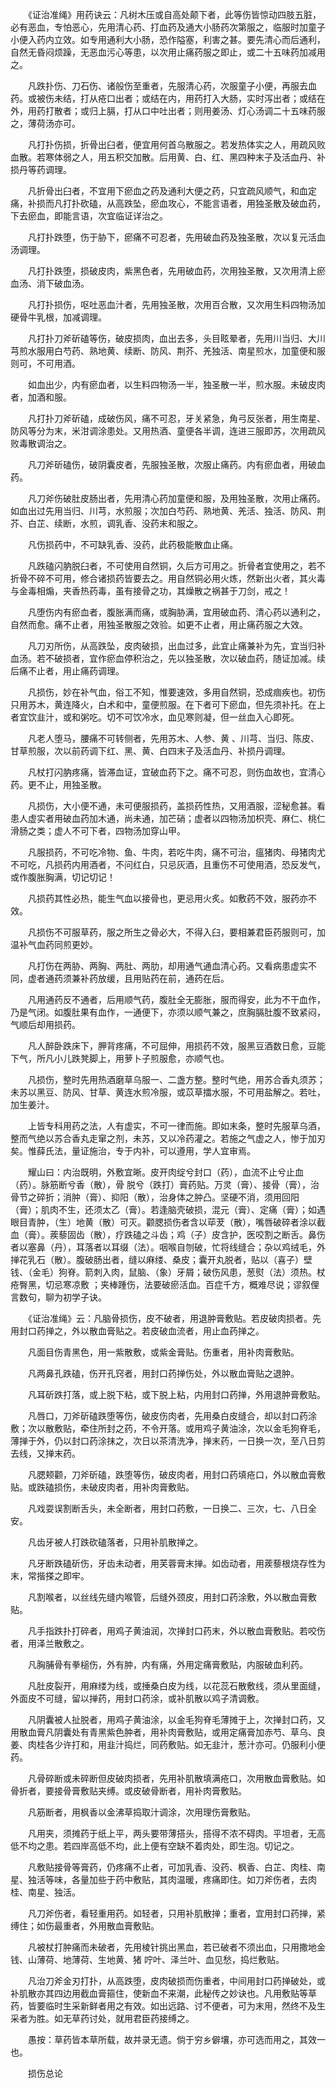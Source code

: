 <!-- { "loadSidebar": true } -->
　　《证治准绳》用药诀云：凡树木压或自高处颠下者，此等伤皆惊动四肢五脏，必有恶血，专怕恶心，先用清心药、打血药及通大小肠药次第服之，临服时加童子小便入药内立效。如专用通利大小肠，恐作隘塞，利害之甚。要先清心而后通利，自然无昏闷烦躁，无恶血污心等患，以次用止痛药服之即止，或二十五味药加减用之。

　　凡跌扑伤、刀石伤、诸般伤至重者，先服清心药，次服童子小便，再服去血药。或被伤未结，打从疮口出者；或结在内，用药打入大肠，实时泻出者；或结在外，用药打散者；或归上膈，打从口中吐出者；则用姜汤、灯心汤调二十五味药服之，薄荷汤亦可。

　　凡打扑伤损，折骨出臼者，便宜用何首乌散服之。若发热体实之人，用疏风败血散。若寒体弱之人，用五积交加散。后用黄、白、红、黑四种末子及活血丹、补损丹等药调理。

　　凡折骨出臼者，不宜用下瘀血之药及通利大便之药，只宜疏风顺气，和血定痛，补损而凡打扑砍磕，从高跌坠，瘀血攻心，不能言语者，用独圣散及破血药，下去瘀血，即能言语，次宜临证详治之。

　　凡打扑跌堕，伤于胁下，瘀痛不可忍者，先用破血药及独圣散，次以复元活血汤调理。

　　凡打扑跌堕，损破皮肉，紫黑色者，先用破血药，次用独圣散，又次用清上瘀血汤、消下破血汤。

　　凡打扑损伤，呕吐恶血汁者，先用独圣散，次用百合散，又次用生料四物汤加硬骨牛乳根，加减调理。

　　凡打扑刀斧斫磕等伤，破皮损肉，血出去多，头目眩晕者，先用川当归、大川芎煎水服用白芍药、熟地黄、续断、防风、荆芥、羌独活、南星煎水，加童便和服则可，不可用酒。

　　如血出少，内有瘀血者，以生料四物汤一半，独圣散一半，煎水服。未破皮肉者，加酒和服。

　　凡打扑刀斧斫磕，成破伤风，痛不可忍，牙关紧急，角弓反张者，用生南星、防风等分为末，米泔调涂患处。又用热酒、童便各半调，连进三服即苏，次用疏风败毒散调治之。

　　凡刀斧斫磕伤，破阴囊皮者，先服独圣散，次服止痛药。内有瘀血者，用破血药。

　　凡刀斧伤破肚皮肠出者，先用清心药加童便和服，及用独圣散，次用止痛药。如血出过先用当归、川芎，水煎服；次加白芍药、熟地黄、羌活、独活、防风、荆芥、白芷、续断，水煎，调乳香、没药末和服之。

　　凡伤损药中，不可缺乳香、没药，此药极能散血止痛。

　　凡跌磕闪肭脱臼者，不可使用自然铜，久后方可用之。折骨者宜使用之，若不折骨不碎不可用，修合诸损药皆要去之。用自然铜必用火炼，然新出火者，其火毒与金毒相煽，夹香热药毒，虽有接骨之功，其燥散之祸甚于刀剑，戒之！

　　凡堕伤内有瘀血者，腹胀满而痛，或胸胁满，宜用破血药、清心药以通利之，自然而愈。痛不止者，用独圣散服之效验。如更不止者，用止痛药服之大效。

　　凡刀刃所伤，从高跌坠，皮肉破损，出血过多，此宜止痛兼补为先，宜当归补血汤。若不破损者，宜作瘀血停积治之，先以独圣散，次以破血药，随证加减。续后痛不止者，用止痛药调理。

　　凡损伤，妙在补气血，俗工不知，惟要速效，多用自然铜，恐成痼疾也。初伤只用苏木，黄连降火，白术和中，童便煎服。在下者可下瘀血，但先须补托。在上者宜饮韭汁，或和粥吃。切不可饮冷水，血见寒则凝，但一丝血入心即死。

　　凡老人堕马，腰痛不可转侧者，先用苏木、人参、黄 、川芎、当归、陈皮、甘草煎服，次以前药调下红、黑、黄、白四末子及活血丹、补损丹调理。

　　凡杖打闪肭疼痛，皆滞血证，宜破血药下之。痛不可忍，则伤血故也，宜清心药。更不止，用独圣散。

　　凡损伤，大小便不通，未可便服损药，盖损药性热，又用酒服，涩秘愈甚。看患人虚实者用破血药加木通，尚未通，加芒硝；虚者以四物汤加枳壳、麻仁、桃仁滑肠之类；虚人不可下者，四物汤加穿山甲。

　　凡服损药，不可吃冷物、鱼、牛肉，若吃牛肉，痛不可治，瘟猪肉、母猪肉尤不可吃，凡损药内用酒者，不问红白，只忌灰酒，且重伤不可使用酒，恐反发气，或作腹胀胸满，切记切记！

　　凡损药其性必热，能生气血以接骨也，更忌用火炙。如敷药不效，服药亦不效。

　　凡损伤不可服草药，服之所生之骨必大，不得入臼，要相兼君臣药服则可，加温补气血药同煎更妙。

　　凡打伤在两胁、两胸、两肚、两肋，却用通气通血清心药。又看病患虚实不同，虚者通药须兼补药放缓，且用贴药在前，通药在后。

　　凡用通药反不通者，后用顺气药，腹肚全无膨胀，服而得安，此为不干血作，乃是气闭。如腹肚果有血作，一通便下，亦须以顺气兼之，庶胸膈肚腹不致紧闷，气顺后却用损药。

　　凡人醉卧跌床下，胛背疼痛，不可屈伸，用损药不效，服黑豆酒数日愈，豆能下气，所凡小儿跌凳脚上，用萝卜子煎服愈，亦顺气也。

　　凡损伤，整时先用热酒磨草乌服一、二盏方整。整时气绝，用苏合香丸须苏；未苏以黑豆、防风、甘草、黄连水煎冷服，或苡草擂水服，不可用盐解之。若吐，加生姜汁。

　　上皆专科用药之法，人有虚实，不可一律而施。即如末条，整时先服草乌酒，整而气绝以苏合香丸走窜之剂，未苏，又以冷药灌之。若施之气虚之人，惨于加刃矣。惟薛氏法，量证施治，专于内补，可以遵用，学人宜审焉。

　　耀山曰：内治既明，外敷宜晰。皮开肉绽兮封口（药），血流不止兮止血（药）。脉筋断兮香（散），骨 脱兮（跌打）膏药贴。万灵（膏）、接骨（膏），治骨节之碎折；消肿（膏）、抑阳（散），治身体之肿凸。坚硬不消，须用回阳（膏）；肌肉不生，还须太乙（膏）。若逢脑壳破损，混元（膏）、定痛（膏）；如遇眼目青肿，（生）地黄（散）可灭。颧腮损伤者含以荜茇（散），嘴唇破碎者涂以截血（膏）。蒺藜固齿（散），疗跌磕之斗齿；鸡（子）皮含护，医咬割之断舌。鼻伤者以塞鼻（丹），耳落者以耳缀（法）。咽喉自刎破，忙将线缝合；杂以鸡绒毛，外掸花乳石（散）。腹破肠出者，缝以麻缕、桑皮；囊开丸脱者，贴以（喜子）壁钱、（金毛）狗脊。箭刺入肉，鼠脑、（象）牙屑；破伤风患，葱熨（法）须热。杖疮臀黑，切忌寒凉敷 ；夹棒踵伤，法要破瘀活血。百症千方，概难尽说；谬叙俚言数句，聊为初学子诀。

　　《证治准绳》云：凡脑骨损伤，皮不破者，用退肿膏敷贴。若皮破肉损者。先用封口药掸之，外以散血膏贴之。若皮破血流者，用止血药掸之。

　　凡面目伤青黑色，用一紫散敷，或紫金膏贴。伤重者，用补肉膏敷贴。

　　凡两鼻孔跌磕，伤开孔窍者，用封口药掸伤处，外以散血膏贴之退肿。

　　凡耳斫跌打落，或上脱下粘，或下脱上粘，内用封口药掸，外用退肿膏敷贴。

　　凡唇口，刀斧斫磕跌堕等伤，破皮伤肉者，先用桑白皮缝合，却以封口药涂敷；次以散敷贴，牵住所封之药，不令开落。或用鸡子黄油涂，次以金毛狗脊毛，薄掸于外，仍以封口药涂抹之，次日以茶清洗净，掸末药，一日换一次，至八日剪去线，又掸末药。

　　凡腮颊颧，刀斧斫磕，跌堕等伤，破皮肉者，用封口药填疮口，外以散血膏敷贴。或跌磕损伤，未破皮肉者，用补肉膏敷贴。

　　凡戏耍误割断舌头，未全断者，用封口药敷，一日换二、三次，七、八日全安。

　　凡齿牙被人打跌砍磕落者，只用补肌散掸之。

　　凡牙断跌磕斫伤，牙齿未动者，用芙蓉膏末掸。如齿动者，用蒺藜根烧存性为末，常揩搽之即牢。

　　凡割喉者，以丝线先缝内喉管，后缝外颈皮，用封口药涂敷，外以散血膏敷贴。

　　凡手指跌扑打碎者，用鸡子黄油润，次掸封口药末，外以散血膏敷贴。若咬伤者，用泽兰散敷之。

　　凡胸脯骨有拳槌伤，外有肿，内有痛，外用定痛膏敷贴，内服破血利药。

　　凡肚皮裂开，用麻缕为线，或捶桑白皮为线，以花蕊石散敷线，须从里面缝，外面皮不可缝，留以掸药，用封口药涂，或补肌散以鸡子清调敷。

　　凡阴囊被人扯脱者，用鸡子黄油涂，以金毛狗脊毛薄摊于上，次掸封口药，又用散血膏凡阴囊处有青黑紫色肿者，用补肉膏敷贴，或用定痛膏加赤芍、草乌、良姜、肉桂各少许打和，用韭汁捣烂，同药敷贴。如无韭汁，葱汁亦可。仍服利小便药。

　　凡骨碎断或未碎断但皮破肉损者，先用补肌散填满疮口，次用散血膏敷贴。如骨折者，要接骨膏敷贴夹缚。或皮破骨断者，用补肉膏敷贴。

　　凡筋断者，用枫香以金沸草捣取汁调涂，次用理伤膏敷贴。

　　凡用夹，须摊药于纸上平，两头要带薄搭头，搭得不浓不碍肉。平坦者，无高低不均之患。若四岸高低不均，此上便有空缺不着肉处，即生泡。切记之。

　　凡敷贴接骨等膏药，仍疼痛不止者，可加乳香、没药、枫香、白芷、肉桂、南星、独活等味，各量加些于药中敷贴，其肉温暖，疼痛即住。如刀斧伤者，去肉桂、南星、独活。

　　凡刀斧伤者，看轻重用药。如轻者，只用补肌散掸；重者，宜用封口药掸，紧缚住；如伤最重者，外用散血膏敷贴。

　　凡被杖打肿痛而未破者，先用棱针挑出黑血，若已破者不须出血，只用撒地金钱、山薄荷、地薄荷、生地黄、猪 咛叶、泽兰叶、血见愁，捣烂敷贴。

　　凡治刀斧金刃打扑，从高跌堕，皮肉破损而伤重者，中间用封口药掸破处，或补肌散亦其四边用截血膏箍住，使新血不来潮，此秘传之妙诀也。凡用敷贴等草药，皆要临时生采新鲜者用之有效。如出远路、讨不便者，可为末用，然终不及生采者为胜。如无草药讨处，就用君臣药接缚之。

　　愚按：草药皆本草所载，故并录无遗。倘于穷乡僻壤，亦可选而用之，其效一也。

　　损伤总论

